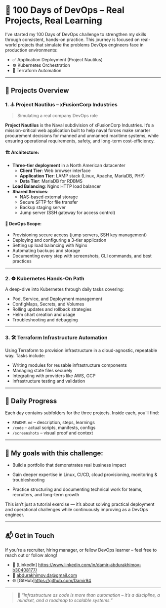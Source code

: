 # 🚀 100 Days of DevOps – Real Projects, Real Learning

I’ve started my 100 Days of DevOps challenge to strengthen my skills through consistent, hands-on practice. This journey is focused on real-world projects that simulate the problems DevOps engineers face in production environments:

 - ✅ Application Deployment (Project Nautilus)
 - ☸️ Kubernetes Orchestration
 - 🔧 Terraform Automation
---

## 🧩 Projects Overview

### 1. ⚓ Project Nautilus – xFusionCorp Industries
> Simulating a real company DevOps role

**Project Nautilus** is the Naval subdivision of xFusionCorp Industries. It’s a mission-critical web application built to help naval forces make smarter procurement decisions for manned and unmanned maritime systems, while ensuring operational requirements, safety, and long-term cost-efficiency.

#### 🏗 Architecture:
- **Three-tier deployment** in a North American datacenter
  - **Client Tier**: Web browser interface
  - **Application Tier**: LAMP stack (Linux, Apache, MariaDB, PHP)
  - **Data Tier**: MariaDB for RDBMS
- **Load Balancing**: Nginx HTTP load balancer
- **Shared Services**:
  - NAS-based external storage
  - Secure SFTP for file transfer
  - Backup staging server
  - Jump server (SSH gateway for access control)

#### 🎯 DevOps Scope:
- Provisioning secure access (jump servers, SSH key management)
- Deploying and configuring a 3-tier application
- Setting up load balancing with Nginx
- Automating backups and storage
- Documenting every step with screenshots, CLI commands, and best practices

---

### 2. ☸ Kubernetes Hands-On Path

A deep-dive into Kubernetes through daily tasks covering:
- Pod, Service, and Deployment management
- ConfigMaps, Secrets, and Volumes
- Rolling updates and rollback strategies
- Helm chart creation and usage
- Troubleshooting and debugging

---

### 3. 🛠 Terraform Infrastructure Automation

Using Terraform to provision infrastructure in a cloud-agnostic, repeatable way. Tasks include:
- Writing modules for reusable infrastructure components
- Managing state files securely
- Integrating with providers like AWS, GCP
- Infrastructure testing and validation

---

## 📅 Daily Progress

Each day contains subfolders for the three projects.
Inside each, you’ll find:
- `README.md` – description, steps, learnings
- `/code` – actual scripts, manifests, configs
- `/screenshots` – visual proof and context

---

## 🎯 My goals with this challenge:

 - Build a portfolio that demonstrates real business impact

 - Gain deeper expertise in Linux, CI/CD, cloud provisioning, monitoring & troubleshooting

 - Practice structuring and documenting technical work for teams, recruiters, and long-term growth

This isn’t just a tutorial exercise — it’s about solving practical deployment and operational challenges while continuously improving as a DevOps engineer.

---

## 📬 Get in Touch

If you're a recruiter, hiring manager, or fellow DevOps learner – feel free to reach out or follow along!

- 💼 [LinkedIn] https://www.linkedin.com/in/damir-abdurakhimov-b30408177/
- 📧 abdurakhimov.da@gmail.com
- 🌐 [GitHub]https://github.com/Damir94

---

> 📌 _“Infrastructure as code is more than automation – it’s a discipline, a mindset, and a roadmap to scalable systems.”_
